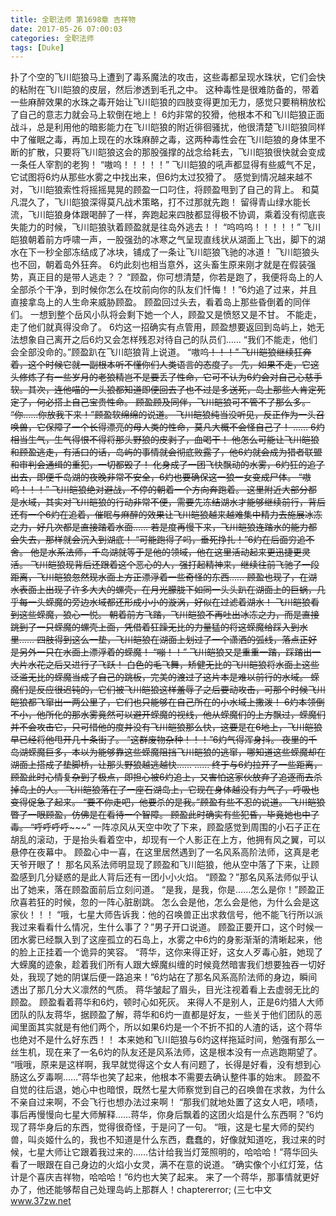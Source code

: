 ```yaml
---
title: 全职法师 第1698章 吉祥物
date: 2017-05-26 07:00:03
categories: 全职法师
tags: [Duke]
---
```


扑了个空的飞川皑狼马上遭到了毒系魔法的攻击，这些毒都呈现水珠状，它们会快的粘附在飞川皑狼的皮层，然后渗透到毛孔之中。
这种毒性是很难防备的，带着一些麻醉效果的水珠之毒开始让飞川皑狼的四肢变得更加无力，感觉只要稍稍放松了自己的意志力就会马上软倒在地上！
6灼非常的狡猾，他根本不和飞川皑狼正面战斗，总是利用他的暗影能力在飞川皑狼的附近徘徊骚扰，他很清楚飞川皑狼同样中了催眠之毒，再加上现在的水珠麻醉之毒，这两种毒性会在飞川皑狼的身体里不断的扩散，只要将飞川皑狼这会的那股强撑的战念给耗去，飞川皑狼很快就会变成一条任人宰割的老狗！
“嗷呜！！！！！”
飞川皑狼的吼声都显得有些威气不足，它试图将6灼从那些水雾之中找出来，但6灼太过狡猾了。
感觉到情况越来越不对，飞川皑狼索性将摇摇晃晃的顾盈一口叼住，将顾盈甩到了自己的背上。
和莫凡混久了，飞川皑狼深得莫凡战术策略，打不过那就先跑！
留得青山绿水能长流，飞川皑狼身体跟喝醉了一样，奔跑起来四肢都显得极不协调，乘着没有彻底丧失能力的时候，飞川皑狼驮着顾盈就是往岛外逃去！！
“呜呜呜！！！！！”
飞川皑狼朝着前方呼啸一声，一股强劲的冰寒之气呈现直线状从湖面上飞出，脚下的湖水在下一秒全部冻结成了冰块，铺成了一条让飞川皑狼飞驰的冰道！
飞川皑狼头也不回，朝着岛外狂奔。
6灼此刻也相当意外，这头畜生原来刚才就是在假装强势，真正目的是带人逃走？？
“顾盈，你可想清楚，你若是跑了，我便将岛上的人全部杀个干净，到时候你怎么在坟前向你的队友们忏悔！！”6灼追了过来，并且直接拿岛上的人生命来威胁顾盈。
顾盈回过头去，看着岛上那些昏倒着的同伴们。
一想到整个岳风小队将会剩下她一个人，顾盈又是愤怒又是不甘。
不能走，走了他们就真得没命了。
6灼这一招确实有点管用，顾盈想要返回到岛屿上，她无法想象自己离开之后6灼又会怎样残忍对待自己的队员们……
“我们不能走，他们会全部没命的。”顾盈趴在飞川皑狼背上说道。
“嗷呜~~~~！！！”
飞川皑狼继续狂奔着，这个时候它就一副根本听不懂你们人类语言的态度了。
先，如果不走，它这头修炼了有一些岁月的老狼精岂不是要丢了性命，它可不认为6灼会对自己心慈手软。其次，连他喵的一头狼都知道即便回去了也不过是多送死，岛上那些人肯定死定了，何必搭上自己宝贵性命。
顾盈顾及同伴，飞川皑狼可不管不了那么多。
“你……你放我下来！”顾盈软绵绵的说道。
飞川皑狼纯当没听见，反正作为一头召唤兽，它保障了一个长得漂亮的母人类的性命，莫凡大概不会怪自己了！
……
6灼相当生气，生气得恨不得将那头野狼的皮剥了，血喝干！
他怎么可能让飞川皑狼和顾盈逃走，有活口的话，岛屿的事情就会彻底败露了，他6灼就会成为猎者联盟和审判会通缉的重犯，一切都毁了！
化身成了一团飞快飘动的水雾，6灼狂的追了出去，即便千岛湖的夜晚非常不安全，6灼也要确保这一狼一女变成尸体。
“嗷呜~~~~~~~~！！！”
飞川皑狼绝对避战，不停的朝着一个方向奔跑着。
这里附近大部分都是水域，其实对飞川皑狼的行动非常不便，需要先冻结湖水才能够继续前行，背后还有一个6灼在追着，催眠与麻醉的效果让飞川皑狼越来越难集中精力去施展冰冻之力，好几次都是直接踏着水面……
若是度再慢下来，飞川皑狼连踏水的能力都会失去，那样就会沉入到湖底！
“可能跑得了吗，垂死挣扎！”6灼在后面穷追不舍。
他是水系法师，千岛湖就等于是他的领域，他在这里活动起来更迅捷更灵活。
飞川皑狼现背后还跟着这个恶心的人，强打起精神来，继续往前飞驰了一段距离，飞川皑狼忽然现水面上方正漂浮着一些奇怪的东西……
顾盈也现了，在湖水表面上出现了许多大大的螺壳，在月光朦胧下如同一头头趴在湖面上的巨蜗，几乎每一头蝾魔的旁边水域都还形成小小的漩涡，好似在过滤着湖水！
飞川皑狼看到这些蝾魔，狼心一悦。
朝着前方飞踏，飞川皑狼不再吐出冰冻之力，而是直接跳到了一只蝾魔的螺壳上面，凭借着狂躁无比的力量猛的将这蝾魔给踩入到水里……
四肢得到这么一垫，飞川皑狼在湖面上划过了一个潇洒的弧线，落点正好是另外一只在水面上漂浮着的蝾魔！
“嘣！！”
飞川皑狼又是重重一踏，踩踏出一大片水花之后又进行了飞跃！
白色的毛飞舞，矫健无比的飞川皑狼将水面上这些泛滥无比的蝾魔当成了自己的跳板，完美的渡过了这片本是难以前行的水域。
蝾魔们是反应很迟钝的，它们被飞川皑狼这样羞辱了之后要动攻击，可那个时候飞川皑狼都飞窜出一两公里了，它们也只能够在自己所在的小水域上撒泼！
6灼本领倒不小，他所化的那水雾竟然可以避开蝾魔的视线，他从蝾魔们的上方飘过，蝾魔们并不会攻击它，只可惜他的度并没有飞川皑狼那么快，这要是在6地上，飞川皑狼早已经将他甩开几十条街了。
“这群废物杂种！！！”6灼气得浑身抖。
夜里的千岛湖蝾魔巨多，本以为能够靠这些蝾魔阻挡飞川皑狼的逃窜，哪知道这些蝾魔却在湖面上搭成了垫脚桥，让那头野狼越逃越快……
……
终于与6灼拉开了一些距离，顾盈此时心情复杂到了极点，即担心被6灼追上，又害怕这家伙放弃了追逐而去杀掉岛上的人。
飞川皑狼落在了一座石湖岛上，它现在身体越没有力气了，呼吸也变得促急了起来。
“要不你走吧，他要杀的是我。”顾盈有些不忍的说道。
飞川皑狼瞥了一眼顾盈，仿佛是在看待一个智障。
顾盈此时确实有些犯昏，毕竟她也中了毒。
“呼呼呼呼~~~~~~~~~~~~~~~”
一阵凉风从天空中吹了下来，顾盈感觉到周围的小石子正在胡乱的滚动，于是抬头看着空中，却现有一个人影正在上方，他拥有风之翼，可以悬停在夜幕中。
顾盈心中一喜，在这里居然遇到了一名风系高阶法师，这真是老天爷开眼了！
那名风系法师明显现了顾盈和飞川皑狼，他从空中落了下来，让顾盈感到几分疑惑的是此人背后还有一团小小火焰。
“顾盈？”那名风系法师似乎认出了她来，落在顾盈面前后立刻问道。
“是我，是我，你是……怎么是你！”顾盈正欣喜若狂的时候，忽的一阵心脏剧跳。
怎么会是他，怎么会是他，为什么会是这家伙！！！
“哦，七星大师告诉我：他的召唤兽正出求救信号，他不能飞行所以派我过来看看什么情况，生什么事了？”男子开口说道。
顾盈正要开口，这个时候一团水雾已经飘入到了这座孤立的石岛上，水雾之中6灼的身影渐渐的清晰起来，他的脸上正挂着一个诡异的笑容。
“蒋华，这你来得正好，这女人歹毒心脏，她现了大蝾魔的迹象，趁着我们所有人跟大蝾魔纠缠的时候竟然暗害我们想要独吞一切好处，我现了她的阴谋后便一路追来！”6灼站在了那名风系高阶法师的身边，瞬间透出了那几分大义凛然的气质。
蒋华皱起了眉头，目光注视着看上去虚弱无比的顾盈。
顾盈看着蒋华和6灼，顿时心如死灰。
来得人不是别人，正是6灼猎人大师团队的队友蒋华，据顾盈了解，蒋华和6灼一直都是好友，一些关于他们团队的恶闻里面其实就是有他们两个，所以如果6灼是一个不折不扣的人渣的话，这个蒋华也绝对不是什么好东西！！
本来她和飞川皑狼与6灼这样拖延时间，勉强有那么一丝生机，现在来了一名6灼的队友还是风系法师，这是根本没有一点逃跑期望了。
“哦哦，原来是这样啊，我早就觉得这个女人有问题了，长得是好看，没有想到心肠这么歹毒啊……”蒋华也笑了起来，他根本不需要去确认整件事的始末。
顾盈不自觉的往后退，她心中也暗恨，既然七星大师察觉到自己的召唤兽在求救，为什么不亲自过来啊，不会飞行也想办法过来啊！
“那我们就地处置了这女人吧，啧啧，事后再慢慢向七星大师解释……蒋华，你身后飘着的这团火焰是什么东西啊？”6灼现了蒋华身后的东西，觉得很奇怪，于是问了一句。
“哦，这是七星大师的契约兽，叫炎姬什么的，我也不知道是什么东西，蠢蠢的，好像就知道吃，我过来的时候，七星大师让它跟着我过来的……估计给我当灯笼照明的，哈哈哈！”蒋华回头看了一眼跟在自己身边的火焰小女灵，满不在意的说道。
“确实像个小红灯笼，估计是个喜庆吉祥物，哈哈哈！”6灼也大笑了起来。
来了一个蒋华，那事情就更好办了，他还能够帮自己处理岛屿上那群人！chaptererror;
(三七中文 www.37zw.net